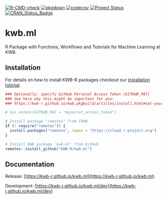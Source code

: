 [![R-CMD-check](https://github.com/KWB-R/kwb.ml/workflows/R-CMD-check/badge.svg)](https://github.com/KWB-R/kwb.ml/actions?query=workflow%3AR-CMD-check)
[![pkgdown](https://github.com/KWB-R/kwb.ml/workflows/pkgdown/badge.svg)](https://github.com/KWB-R/kwb.ml/actions?query=workflow%3Apkgdown)
[![codecov](https://codecov.io/github/KWB-R/kwb.ml/branch/main/graphs/badge.svg)](https://codecov.io/github/KWB-R/kwb.ml)
[![Project Status](https://img.shields.io/badge/lifecycle-experimental-orange.svg)](https://www.tidyverse.org/lifecycle/#experimental)
[![CRAN_Status_Badge](https://www.r-pkg.org/badges/version/kwb.ml)]()

# kwb.ml

R Package with Functions, Workflows and Tutorials
for Machine Learning at KWB.

## Installation

For details on how to install KWB-R packages checkout our [installation tutorial](https://kwb-r.github.io/kwb.pkgbuild/articles/install.html).

```r
### Optionally: specify GitHub Personal Access Token (GITHUB_PAT)
### See here why this might be important for you:
### https://kwb-r.github.io/kwb.pkgbuild/articles/install.html#set-your-github_pat

# Sys.setenv(GITHUB_PAT = "mysecret_access_token")

# Install package "remotes" from CRAN
if (! require("remotes")) {
  install.packages("remotes", repos = "https://cloud.r-project.org")
}

# Install KWB package 'kwb.ml' from GitHub
remotes::install_github("KWB-R/kwb.ml")
```

## Documentation

Release: [https://kwb-r.github.io/kwb.ml](https://kwb-r.github.io/kwb.ml)

Development: [https://kwb-r.github.io/kwb.ml/dev](https://kwb-r.github.io/kwb.ml/dev)
